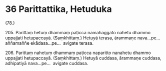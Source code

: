 # 36 Parittattika, Hetuduka

(78.)

205\. Parittaṃ hetuṃ dhammaṃ paṭicca namahaggato nahetu dhammo uppajjati hetupaccayā. (Saṃkhittaṃ.) Hetuyā terasa, ārammaṇe nava…pe…  aññamaññe ekādasa…pe…  avigate terasa.

206\. Parittaṃ nahetuṃ dhammaṃ paṭicca naparitto nanahetu dhammo uppajjati hetupaccayā. (Saṃkhittaṃ.) Hetuyā cuddasa, ārammaṇe cuddasa, adhipatiyā nava…pe…  avigate cuddasa.
